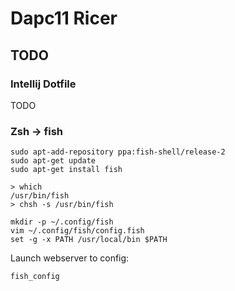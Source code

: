 # Dapc11 Ricer

## TODO

### Intellij Dotfile
TODO

### Zsh -> fish

    sudo apt-add-repository ppa:fish-shell/release-2
    sudo apt-get update
    sudo apt-get install fish

    > which
    /usr/bin/fish
    > chsh -s /usr/bin/fish

    mkdir -p ~/.config/fish
    vim ~/.config/fish/config.fish
    set -g -x PATH /usr/local/bin $PATH

Launch webserver to config:

    fish_config
